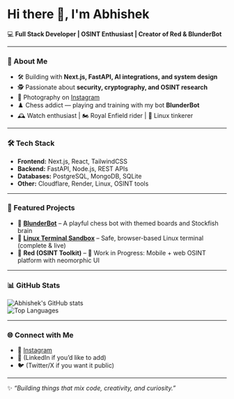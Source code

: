 # Hi there 👋, I'm Abhishek  

💻 **Full Stack Developer | OSINT Enthusiast | Creator of Red & BlunderBot**  

---

### 🚀 About Me
- 🛠️ Building with **Next.js, FastAPI, AI integrations, and system design**  
- 🕵️ Passionate about **security, cryptography, and OSINT research**  
- 📸 Photography on [Instagram](https://instagram.com/fourforcephoto)  
- ♟️ Chess addict — playing and training with my bot **BlunderBot**  
- 🕰️ Watch enthusiast | 🏍️ Royal Enfield rider | 🐧 Linux tinkerer  

---

### 🛠️ Tech Stack
- **Frontend:** Next.js, React, TailwindCSS  
- **Backend:** FastAPI, Node.js, REST APIs  
- **Databases:** PostgreSQL, MongoDB, SQLite  
- **Other:** Cloudflare, Render, Linux, OSINT tools  

---

### 📌 Featured Projects
- 🔹 [**BlunderBot**](https://blunderbot.pages.dev/) – A playful chess bot with themed boards and Stockfish brain  
- 🔹 [**Linux Terminal Sandbox**](https://terminalsandbox.pages.dev/) – Safe, browser-based Linux terminal (complete & live)  
- 🔹 **Red (OSINT Toolkit)** – 🚧 Work in Progress: Mobile + web OSINT platform with neomorphic UI  

---

### 📊 GitHub Stats
![Abhishek's GitHub stats](https://github-readme-stats.vercel.app/api?username=abhishekdvs&show_icons=true&theme=radical)  
![Top Languages](https://github-readme-stats.vercel.app/api/top-langs/?username=abhishekdvs&layout=compact&theme=radical)  

---

### 🌐 Connect with Me
- 📸 [Instagram](https://instagram.com/fourforcephoto)  
- 💼 (LinkedIn if you’d like to add)  
- 🐦 (Twitter/X if you want it public)  

---

✨ *“Building things that mix code, creativity, and curiosity.”*  
